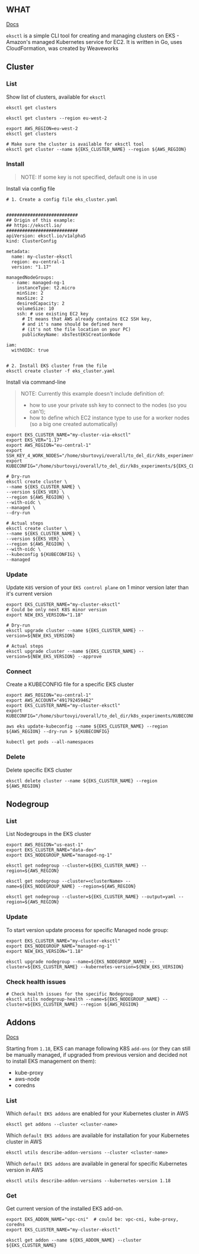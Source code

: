 ## WHAT

[Docs](https://eksctl.io/)

`eksctl` is a simple CLI tool for creating and managing clusters on EKS - Amazon's managed Kubernetes service for EC2. 
It is written in Go, uses CloudFormation, was created by Weaveworks

## Cluster

### List
Show list of clusters, available for `eksctl`
```
eksctl get clusters

eksctl get clusters --region eu-west-2

export AWS_REGION=eu-west-2
eksctl get clusters

# Make sure the cluster is available for eksctl tool
eksctl get cluster --name ${EKS_CLUSTER_NAME} --region ${AWS_REGION}
```

### Install

> NOTE: If some key is not specified, default one is in use


Install via config file
```
# 1. Create a config file eks_cluster.yaml


###########################
## Origin of this example:
## https://eksctl.io/
###########################
apiVersion: eksctl.io/v1alpha5
kind: ClusterConfig

metadata:
  name: my-cluster-eksctl
  region: eu-central-1
  version: "1.17"

managedNodeGroups:
  - name: managed-ng-1
    instanceType: t2.micro
    minSize: 2
    maxSize: 2
    desiredCapacity: 2
    volumeSize: 10
    ssh: # use existing EC2 key
      # It means that AWS already contains EC2 SSH key,
      # and it's name should be defined here
      # (it's not the file location on your PC)
      publicKeyName: xbsTestEKSCreationNode

iam:
  withOIDC: true
  

# 2. Install EKS cluster from the file
eksctl create cluster -f eks_cluster.yaml

```

Install via command-line 

> NOTE: Currently this example doesn't include definition of:
> - how to use your private ssh key to connect to the nodes (so you can't);
> - how to define which EC2 instance type to use for a worker nodes (so a big one created automatically)
```
export EKS_CLUSTER_NAME="my-cluster-via-eksctl"
export EKS_VER="1.17"
export AWS_REGION="eu-central-1"
export SSH_KEY_4_WORK_NODES="/home/sburtovyi/overall/to_del_dir/k8s_experiments/xbsTestEKSCreationNode.pem"
export KUBECONFIG="/home/sburtovyi/overall/to_del_dir/k8s_experiments/${EKS_CLUSTER_NAME}.kubeconfig"

# Dry-run
eksctl create cluster \
--name ${EKS_CLUSTER_NAME} \
--version ${EKS_VER} \
--region ${AWS_REGION} \
--with-oidc \
--managed \
--dry-run

# Actual steps
eksctl create cluster \
--name ${EKS_CLUSTER_NAME} \
--version ${EKS_VER} \
--region ${AWS_REGION} \
--with-oidc \
--kubeconfig ${KUBECONFIG} \
--managed
```


### Update

Update `K8S` version of your `EKS control plane` on 1 minor version later than it's current version
```
export EKS_CLUSTER_NAME="my-cluster-eksctl"
# Could be only next K8S minor version
export NEW_EKS_VERSION="1.18"

# Dry-run
eksctl upgrade cluster --name ${EKS_CLUSTER_NAME} --version=${NEW_EKS_VERSION}

# Actual steps
eksctl upgrade cluster --name ${EKS_CLUSTER_NAME} --version=${NEW_EKS_VERSION} --approve
```
### Connect

Create a KUBECONFIG file for a specific EKS cluster
```
export AWS_REGION="eu-central-1"
export AWS_ACCOUNT="491792459462"
export EKS_CLUSTER_NAME="my-cluster-eksctl"
export KUBECONFIG="/home/sburtovyi/overall/to_del_dir/k8s_experiments/KUBECONFIG_${EKS_CLUSTER_NAME}"

aws eks update-kubeconfig --name ${EKS_CLUSTER_NAME} --region ${AWS_REGION} --dry-run > ${KUBECONFIG}

kubectl get pods --all-namespaces
```


### Delete

Delete specific EKS cluster
```
eksctl delete cluster --name ${EKS_CLUSTER_NAME} --region ${AWS_REGION}
```


## Nodegroup

### List

List Nodegroups in the EKS cluster
```
export AWS_REGION="us-east-1"
export EKS_CLUSTER_NAME="data-dev"
export EKS_NODEGROUP_NAME="managed-ng-1"

eksctl get nodegroup --cluster=${EKS_CLUSTER_NAME} --region=${AWS_REGION}

eksctl get nodegroup --cluster=<clusterName> --name=${EKS_NODEGROUP_NAME} --region=${AWS_REGION}

eksctl get nodegroup --cluster=${EKS_CLUSTER_NAME} --output=yaml --region=${AWS_REGION}
```

### Update

To start version update process for specific Managed node group:
```
export EKS_CLUSTER_NAME="my-cluster-eksctl"
export EKS_NODEGROUP_NAME="managed-ng-1"
export NEW_EKS_VERSION="1.18"

eksctl upgrade nodegroup --name=${EKS_NODEGROUP_NAME} --cluster=${EKS_CLUSTER_NAME} --kubernetes-version=${NEW_EKS_VERSION}

```

### Check health issues
```
# Check health issues for the specific Nodegroup
eksctl utils nodegroup-health --name=${EKS_NODEGROUP_NAME} --cluster=${EKS_CLUSTER_NAME} --region ${AWS_REGION}
```


## Addons

[Docs](https://eksctl.io/usage/addons/)

Starting from `1.18`, EKS can manage following K8S `add-ons` (or they can still be manually managed, if upgraded from previous version and decided not to install EKS management on them):
- kube-proxy
- aws-node
- coredns



### List

Which `default EKS addons` are enabled for your Kubernetes cluster in AWS
```
eksctl get addons --cluster <cluster-name>
```

Which `default EKS addons` are available for installation for your Kubernetes cluster in AWS
```
eksctl utils describe-addon-versions --cluster <cluster-name>
```

Which `default EKS addons` are available in general for specific Kubernetes version in AWS
```
eksctl utils describe-addon-versions --kubernetes-version 1.18
```

### Get

Get current version of the installed EKS add-on.
```
export EKS_ADDON_NAME="vpc-cni"  # could be: vpc-cni, kube-proxy, coredns
export EKS_CLUSTER_NAME="my-cluster-eksctl"

eksctl get addon --name ${EKS_ADDON_NAME} --cluster ${EKS_CLUSTER_NAME}
```
